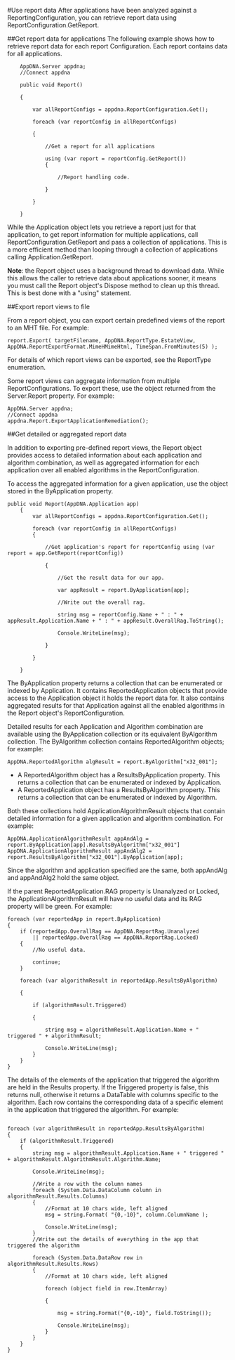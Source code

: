 #Use report dataAfter applications have been analyzed against a ReportingConfiguration, you can retrieve report data using ReportConfiguration.GetReport.##Get report data for applicationsThe following example shows how to retrieve report data for each report Configuration. Each report contains data for all applications.
```
	AppDNA.Server appdna;	//Connect appdna
	public void Report()
	{
		var allReportConfigs = appdna.ReportConfiguration.Get();
		foreach (var reportConfig in allReportConfigs)
		{
			//Get a report for all applications
			using (var report = reportConfig.GetReport())			{
				//Report handling code.
			}
		}
	}```While the Application object lets you retrieve a report just for that application, to get report information for multiple applications, call ReportConfiguration.GetReport and pass a collection of applications. This is a more efficient method than looping through a collection of applications calling Application.GetReport.
**Note**: the Report object uses a background thread to download data. While this allows the caller to retrieve data about applications sooner, it means you must call the Report object's Dispose method to clean up this thread. This is best done with a "using" statement.##Export report views to fileFrom a report object, you can export certain predefined views of the report to an MHT file. For example:
```
report.Export( targetFilename, AppDNA.ReportType.EstateView, AppDNA.ReportExportFormat.MimeHMimeHtml, TimeSpan.FromMinutes(5) );```For details of which report views can be exported, see the ReportType enumeration.Some report views can aggregate information from multiple ReportConfigurations. To export these, use the object returned from the Server.Report property. For example:
```
AppDNA.Server appdna;//Connect appdnaappdna.Report.ExportApplicationRemediation();```##Get detailed or aggregated report data

In addition to exporting pre-defined report views, the Report object provides access to detailed information about each application and algorithm combination, as well as aggregated information for each application over all enabled algorithms in the ReportConfiguration.

To access the aggregated information for a given application, use the object stored in the ByApplication property.

```
public void Report(AppDNA.Application app)	{		var allReportConfigs = appdna.ReportConfiguration.Get();
		foreach (var reportConfig in allReportConfigs)		{
			//Get application's report for reportConfig using (var report = app.GetReport(reportConfig))
			{
				//Get the result data for our app.
				var appResult = report.ByApplication[app];
				//Write out the overall rag.
				string msg = reportConfig.Name + " : " + appResult.Application.Name + " : " + appResult.OverallRag.ToString(); 
				Console.WriteLine(msg);
			}
		}
	}```The ByApplication property returns a collection that can be enumerated or indexed by Application. It contains ReportedApplication objects that provide access to the Application object it holds the report data for. It also contains aggregated results for that Application against all the enabled algorithms in the Report object's ReportConfiguration.

Detailed results for each Application and Algorithm combination are available using the ByApplication collection or its equivalent ByAlgorithm collection. The ByAlgorithm collection contains ReportedAlgorithm objects; for example:

```
AppDNA.ReportedAlgorithm algResult = report.ByAlgorithm["x32_001"];

```
- A ReportedAlgorithm object has a ResultsByApplication property. This returns a collection that can be enumerated or indexed by Application.- A ReportedApplication object has a ResultsByAlgorithm property. This returns a collection that can be enumerated or indexed by Algorithm.Both these collections hold ApplicationAlgorithmResult objects that contain detailed information for a given application and algorithm combination. For example:
```
AppDNA.ApplicationAlgorithmResult appAndAlg = report.ByApplication[app].ResultsByAlgorithm["x32_001"]AppDNA.ApplicationAlgorithmResult appAndAlg2 = report.ResultsByAlgorithm["x32_001"].ByApplication[app];```Since the algorithm and application specified are the same, both appAndAlg and appAndAlg2 hold the same object.

If the parent ReportedApplication.RAG property is Unanalyzed or Locked, the ApplicationAlgorithmResult will have no useful data and its RAG property will be green. For example:

```
foreach (var reportedApp in report.ByApplication){	if (reportedApp.OverallRag == AppDNA.ReportRag.Unanalyzed		|| reportedApp.OverallRag == AppDNA.ReportRag.Locked)	{		//No useful data.
		continue;	}
	foreach (var algorithmResult in reportedApp.ResultsByAlgorithm)
	{
		if (algorithmResult.Triggered)
		{
			string msg = algorithmResult.Application.Name + " triggered " + algorithmResult;
			Console.WriteLine(msg);		}	}}
```
The details of the elements of the application that triggered the algorithm are held in the Results property. If the Triggered property is false, this returns null, otherwise it returns a DataTable with columns specific to the algorithm. Each row contains the corresponding data of a specific element in the application that triggered the algorithm. For example:
```
foreach (var algorithmResult in reportedApp.ResultsByAlgorithm){	if (algorithmResult.Triggered)	{		string msg = algorithmResult.Application.Name + " triggered " + algorithmResult.AlgorithmResult.Algorithm.Name;
		Console.WriteLine(msg);		//Write a row with the column names		foreach (System.Data.DataColumn column in algorithmResult.Results.Columns)		{			//Format at 10 chars wide, left aligned			msg = string.Format( "{0,-10}", column.ColumnName );
			Console.WriteLine(msg);		}		//Write out the details of everything in the app that triggered the algorithm
		foreach (System.Data.DataRow row in algorithmResult.Results.Rows)		{			//Format at 10 chars wide, left aligned
			foreach (object field in row.ItemArray)
			{
				msg = string.Format("{0,-10}", field.ToString());
				Console.WriteLine(msg);			}		}	}}```